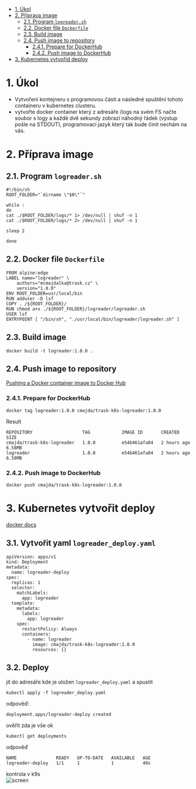 <!-- TOC -->
- [1. Úkol](#1-úkol)
- [2. Příprava image](#2-příprava-image)
    - [2.1. Program `logreader.sh`](#21-program-logreadersh)
    - [2.2. Docker file `Dockerfile`](#22-docker-file-dockerfile)
    - [2.3. Build image](#23-build-image)
    - [2.4. Push image to repository](#24-push-image-to-repository)
        - [2.4.1. Prepare for DockerHub](#241-prepare-for-dockerhub)
        - [2.4.2. Push image to DockerHub](#242-push-image-to-dockerhub)
- [3. Kubernetes vytvořid deploy](#3-kubernetes-vytvořid-deploy)
<!-- /TOC -->

# 1. Úkol  
- Vytvoření kontejneru s programovou částí a následné spuštění tohoto containeru v kubernetes clusteru.
- vytvořte docker container který z adresáře /logs na svém FS načte soubor s logy a každé dvě sekundy zobrazí náhodný řádek (výstup pošle na STDOUT), programovací jazyk který tak bude činit nechám na vás.

# 2. Příprava image
## 2.1. Program `logreader.sh`  
```
#!/bin/sh
ROOT_FOLDER="`dirname \"$0\"`"

while :
do
cat ./$ROOT_FOLDER/logs/* 1> /dev/null | shuf -n 1
cat ./$ROOT_FOLDER/logs/* 2> /dev/null | shuf -n 1 

sleep 2

done
```

## 2.2. Docker file `Dockerfile`  
```
FROM alpine:edge
LABEL name="logreader" \
    authors="mcmajdalka@trask.cz" \
    version="1.0.0"
ENV ROOT_FOLDER=usr/local/bin
RUN adduser -D lsf 
COPY . /${ROOT_FOLDER}/
RUN chmod a+x ./${ROOT_FOLDER}/logreader/logreader.sh
USER lsf
ENTRYPOINT [ "/bin/sh", "./usr/local/bin/logreader/logreader.sh" ]
```

## 2.3. Build image
```
docker build -t logreader:1.0.0 .
```
## 2.4. Push image to repository
[Pushing a Docker container image to Docker Hub](https://docs.docker.com/docker-hub/repos/#pushing-a-docker-container-image-to-docker-hub)
### 2.4.1. Prepare for DockerHub

```
docker tag logreader:1.0.0 cmajda/trask-k8s-logreader:1.0.0
```
Result
```
REPOSITORY                   TAG            IMAGE ID       CREATED        SIZE
cmajda/trask-k8s-logreader   1.0.0          e54b461afa84   2 hours ago    6.58MB
logreader                    1.0.0          e54b461afa84   2 hours ago    6.58MB
```
### 2.4.2. Push image to DockerHub
```
docker push cmajda/trask-k8s-logreader:1.0.0
```

# 3. Kubernetes vytvořit deploy
[docker docs](https://docs.docker.com/get-started/kube-deploy/#describing-apps-using-kubernetes-yaml)

## 3.1. Vytvořit yaml `logreader_deploy.yaml`
```
apiVersion: apps/v1
kind: Deployment
metadata:
  name: logreader-deploy
spec:
  replicas: 1
  selector:
    matchLabels:
      app: logreader
  template:
    metadata:
      labels:
        app: logreader
    spec:
      restartPolicy: Always
      containers:
        - name: logreader
          image: cmajda/trask-k8s-logreader:1.0.0
          resources: {}

```

## 3.2. Deploy
jít do adresáře kde je uložen `logreader_deploy.yaml` a spustit
```
kubectl apply -f logreader_deploy.yaml
```
odpověď:
```
deployment.apps/logreader-deploy created
```
ověřit zda je vše ok
```
kubectl get deployments
```
odpověď
```
NAME               READY   UP-TO-DATE   AVAILABLE   AGE
logreader-deploy   1/1     1            1           40s
```
kontrola v k9s  
![screen](https://github.com/cmajda/trask-k8s/blob/master/k9s_logreader.png?raw=true)
